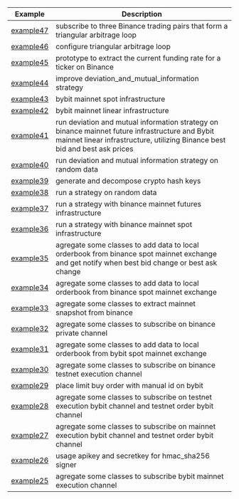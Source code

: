 | Example                           | Description                                                                                                                                                                    |
| --------------------------------- | ------------------------------------------------------------------------------------------------------------------------------------------------------------------------------ |
| [example47](./example43/main.cpp) | subscribe to three Binance trading pairs that form a triangular arbitrage loop                                                                                                 |
| [example46](./example43/main.cpp) | configure triangular arbitrage loop                                                                                                                                            |
| [example45](./example43/main.cpp) | prototype to extract the current funding rate for a ticker on Binance                                                                                                          |
| [example44](./example43/main.cpp) | improve deviation_and_mutual_information strategy                                                                                                                              |
| [example43](./example43/main.cpp) | bybit mainnet spot infrastructure                                                                                                                                              |
| [example42](./example42/main.cpp) | bybit mainnet linear infrastructure                                                                                                                                            |
| [example41](./example41/main.cpp) | run deviation and mutual information strategy on binance mainnet future infrastructure and Bybit mainnet linear infrastructure, utilizing Binance best bid and best ask prices |
| [example40](./example40/main.cpp) | run deviation and mutual information strategy on random data                                                                                                                   |
| [example39](./example39/main.cpp) | generate and decompose crypto hash keys                                                                                                                                        |
| [example38](./example38/main.cpp) | run a strategy on random data                                                                                                                                                  |
| [example37](./example37/main.cpp) | run a strategy with binance mainnet futures infrastructure                                                                                                                     |
| [example36](./example36/main.cpp) | run a strategy with binance mainnet spot infrastructure                                                                                                                        |
| [example35](./example35/main.cpp) | agregate some classes to add data to local orderbook from binance spot mainnet exchange and get notify when best bid change or best ask change                                 |
| [example34](./example34/main.cpp) | agregate some classes to add data to local orderbook from binance spot mainnet exchange                                                                                        |
| [example33](./example33/main.cpp) | agregate some classes to extract mainnet snapshot from binance                                                                                                                 |
| [example32](./example32/main.cpp) | agregate some classes to subscribe on binance private channel                                                                                                                  |
| [example31](./example31/main.cpp) | agregate some classes to add data to local orderbook from bybit spot mainnet exchange                                                                                          |
| [example30](./example30/main.cpp) | agregate some classes to subscribe on binance testnet execution channel                                                                                                        |
| [example29](./example29/main.cpp) | place limit buy order with manual id on bybit                                                                                                                                  |
| [example28](./example28/main.cpp) | agregate some classes to subscribe on testnet execution bybit channel and testnet order bybit channel                                                                          |
| [example27](./example27/main.cpp) | agregate some classes to subscribe on mainnet execution bybit channel and testnet order bybit channel                                                                          |
| [example26](./example26/main.cpp) | usage apikey and secretkey for hmac_sha256 signer                                                                                                                              |
| [example25](./example25/main.cpp) | agregate some classes to subscribe bybit mainnet execution channel                                                                                                             |
